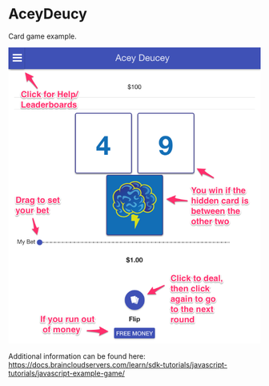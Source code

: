 # AceyDeucy

Card game example.

![](Screenshots/AceyDeucey-GamePlay.png)

Additional information can be found here: https://docs.braincloudservers.com/learn/sdk-tutorials/javascript-tutorials/javascript-example-game/
